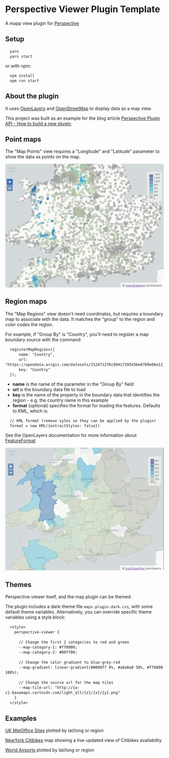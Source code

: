 # Perspective Viewer Plugin Template

A mapp view plugin for [Perspective](https://github.com/jpmorganchase/perspective)

## Setup

```
  yarn
  yarn start
```

or with npm:

```
  npm install
  npm run start
```

## About the plugin

It uses [OpenLayers](https://openlayers.org/) and [OpenStreetMap](https://www.openstreetmap.org/#map=13/51.1366/-3.6823) to display data as a map view.

This project was built as an example for the blog article [Perspective Plugin API - How to build a new plugin](https://blog.scottlogic.com/2019/04/23/perspective-plugin-api-how-to-build-a-new-plugin.html);

## Point maps

The "Map Points" view requires a "Longitude" and "Latitude" parameter to show the data as points on the map.

![Map Points Example](img/map-points-example.png)

## Region maps

The "Map Regions" view doesn't need coordinates, but requires a boundary map to associate with the data. It matches the "group" to the region and color codes the region.

For example, if "Group By" is "Country", you'll need to register a map boundary source with the command:

```
  registerMapRegions({
      name: "Country", 
      url: "https://opendata.arcgis.com/datasets/252471276c9941729543be8789e06e12_0.kml",
      key: "Country"
  });
```

- **name** is the name of the parameter in the "Group By" field
- **url** is the boundary data file to load
- **key** is the name of the property in the boundary data that identifies the region - e.g. the country name in this example
- **format** (optional) specifies the format for loading the features. Defaults to KML, which is:

```
  // KML format (remove syles so they can be applied by the plugin)
  format = new KML({extractStyles: false})
```

See the OpenLayers documentation for more information about [FeatureFormat](https://openlayers.org/en/latest/apidoc/module-ol_format_Feature-FeatureFormat.html)

![Map Regions Example](img/map-regions-example.png)

## Themes

Perspective viewer itself, and the map plugin can be themed.

The plugin includes a dark-theme file `maps.plugin.dark.css`, with some default theme variables. Alternatively, you can override specific theme variables using a style block:

```
  <style>
    perspective-viewer {

      // Change the first 2 categories to red and green
      --map-category-1: #ff0000;
      --map-category-2: #00ff00;

      // Change the color gradient to blue-grey-red
      --map-gradient: linear-gradient(#0000ff 0%, #a0a0a0 50%, #ff0000 100%);

      // Change the source url for the map tiles
      --map-tile-url: "http://{a-c}.basemaps.cartocdn.com/light_all/{z}/{x}/{y}.png"
    }
  </style>
```

## Examples

[UK MetOffice Sites](https://bl.ocks.org/DevAndyLee/0efd87f7c0b8725a1c6bef8eafe86103) plotted by lat/long or region

[NewYork Citibikes](http://bl.ocks.org/DevAndyLee/57720f373752cd405dbbceb6f22c7854) map showing a live-updated view of Citibikes availability

[World Airports](https://bl.ocks.org/DevAndyLee/86b33055dbce1ccc709cb3238227bec1) plotted by lat/long or region
